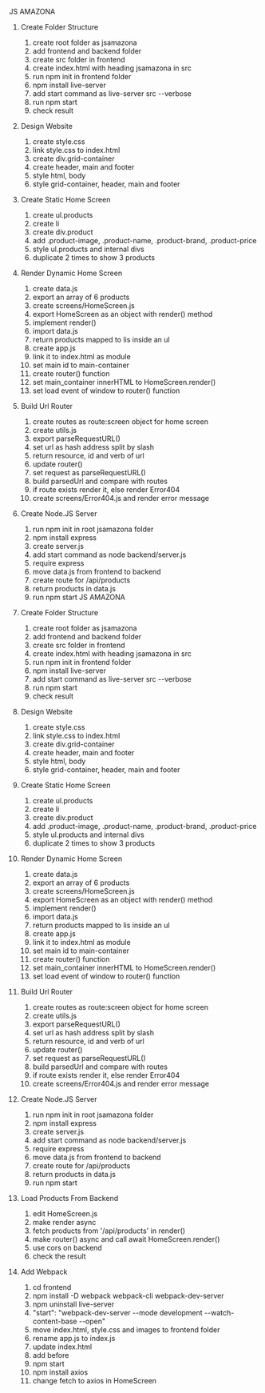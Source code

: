 JS AMAZONA

1. Create Folder Structure
   1. create root folder as jsamazona
   2. add frontend and backend folder
   3. create src folder in frontend
   4. create index.html with heading jsamazona in src
   5. run npm init in frontend folder
   6. npm install live-server
   7. add start command as live-server src --verbose
   8. run npm start
   9. check result
2. Design Website
   1. create style.css
   2. link style.css to index.html
   3. create div.grid-container
   4. create header, main and footer
   5. style html, body
   6. style grid-container, header, main and footer
3. Create Static Home Screen
   1. create ul.products
   2. create li
   3. create div.product
   4. add .product-image, .product-name, .product-brand, .product-price
   5. style ul.products and internal divs
   6. duplicate 2 times to show 3 products
4. Render Dynamic Home Screen
   1. create data.js
   2. export an array of 6 products
   3. create screens/HomeScreen.js
   4. export HomeScreen as an object with render() method
   5. implement render()
   6. import data.js
   7. return products mapped to lis inside an ul
   8. create app.js
   9. link it to index.html as module
   10. set main id to main-container
   11. create router() function
   12. set main_container innerHTML to HomeScreen.render()
   13. set load event of window to router() function
5. Build Url Router
   1. create routes as route:screen object for home screen
   2. create utils.js
   3. export parseRequestURL()
   4. set url as hash address split by slash
   5. return resource, id and verb of url
   6. update router()
   7. set request as parseRequestURL()
   8. build parsedUrl and compare with routes
   9. if route exists render it, else render Error404
   10. create screens/Error404.js and render error message
6. Create Node.JS Server

   1. run npm init in root jsamazona folder
   2. npm install express
   3. create server.js
   4. add start command as node backend/server.js
   5. require express
   6. move data.js from frontend to backend
   7. create route for /api/products
   8. return products in data.js
   9. run npm start
      JS AMAZONA

7. Create Folder Structure
   1. create root folder as jsamazona
   2. add frontend and backend folder
   3. create src folder in frontend
   4. create index.html with heading jsamazona in src
   5. run npm init in frontend folder
   6. npm install live-server
   7. add start command as live-server src --verbose
   8. run npm start
   9. check result
8. Design Website
   1. create style.css
   2. link style.css to index.html
   3. create div.grid-container
   4. create header, main and footer
   5. style html, body
   6. style grid-container, header, main and footer
9. Create Static Home Screen
   1. create ul.products
   2. create li
   3. create div.product
   4. add .product-image, .product-name, .product-brand, .product-price
   5. style ul.products and internal divs
   6. duplicate 2 times to show 3 products
10. Render Dynamic Home Screen
    1. create data.js
    2. export an array of 6 products
    3. create screens/HomeScreen.js
    4. export HomeScreen as an object with render() method
    5. implement render()
    6. import data.js
    7. return products mapped to lis inside an ul
    8. create app.js
    9. link it to index.html as module
    10. set main id to main-container
    11. create router() function
    12. set main_container innerHTML to HomeScreen.render()
    13. set load event of window to router() function
11. Build Url Router
    1. create routes as route:screen object for home screen
    2. create utils.js
    3. export parseRequestURL()
    4. set url as hash address split by slash
    5. return resource, id and verb of url
    6. update router()
    7. set request as parseRequestURL()
    8. build parsedUrl and compare with routes
    9. if route exists render it, else render Error404
    10. create screens/Error404.js and render error message
12. Create Node.JS Server
    1. run npm init in root jsamazona folder
    2. npm install express
    3. create server.js
    4. add start command as node backend/server.js
    5. require express
    6. move data.js from frontend to backend
    7. create route for /api/products
    8. return products in data.js
    9. run npm start
13. Load Products From Backend
    1. edit HomeScreen.js
    2. make render async
    3. fetch products from '/api/products' in render()
    4. make router() async and call await HomeScreen.render()
    5. use cors on backend
    6. check the result
14. Add Webpack
    1. cd frontend
    2. npm install -D webpack webpack-cli webpack-dev-server
    3. npm uninstall live-server
    4. "start": "webpack-dev-server --mode development --watch-content-base --open"
    5. move index.html, style.css and images to frontend folder
    6. rename app.js to index.js
    7. update index.html
    8. add <script src="main.js"></script> before </body>
    9. npm start
    10. npm install axios
    11. change fetch to axios in HomeScreen
